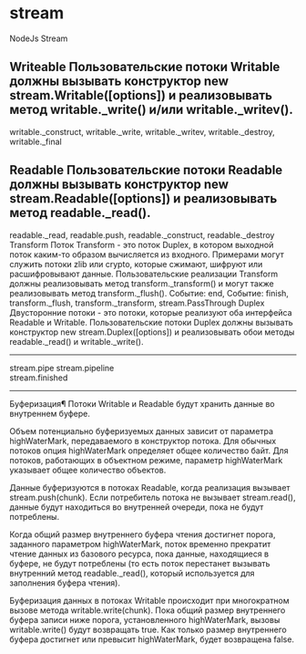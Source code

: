 # stream

NodeJs Stream

Writeable
Пользовательские потоки Writable должны вызывать конструктор
new stream.Writable([options]) и реализовывать метод writable.\_write()
и/или writable.\_writev().
-------------
writable.\_construct, writable.\_write, writable.\_writev, writable.\_destroy, writable.\_final

Readable
Пользовательские потоки Readable должны вызывать конструктор
new stream.Readable([options]) и реализовывать метод readable.\_read().
-------------
readable.\_read, readable.push, readable.\_construct, readable.\_destroy
Transform
Поток Transform - это поток Duplex, в котором выходной поток каким-то образом вычисляется из входного.
Примерами могут служить потоки zlib или crypto, которые сжимают, шифруют или расшифровывают данные.
Пользовательские реализации Transform должны реализовывать метод transform.\_transform()
и могут также реализовывать метод transform.\_flush().
Событие: end, Событие: finish, transform.\_flush, transform.\_transform, stream.PassThrough
Duplex
Двусторонние потоки - это потоки, которые реализуют оба интерфейса Readable и Writable.
Пользовательские потоки Duplex должны вызывать конструктор new stream.Duplex([options]) и
реализовывать обои методы readable.\_read() и writable.\_write().

---

stream.pipe
stream.pipeline  
stream.finished

---

Буферизация¶
Потоки Writable и Readable будут хранить данные во внутреннем буфере.

Объем потенциально буферизуемых данных зависит от параметра highWaterMark, передаваемого в конструктор потока.
Для обычных потоков опция highWaterMark определяет общее количество байт. Для потоков, работающих в объектном режиме,
параметр highWaterMark указывает общее количество объектов.

Данные буферизуются в потоках Readable, когда реализация вызывает stream.push(chunk). Если потребитель потока не
вызывает stream.read(), данные будут находиться во внутренней очереди, пока не будут потреблены.

Когда общий размер внутреннего буфера чтения достигнет порога, заданного параметром highWaterMark, поток временно
прекратит чтение данных из базового ресурса, пока данные, находящиеся в буфере, не будут потреблены (то есть поток
перестанет вызывать внутренний метод readable.\_read(), который используется для заполнения буфера чтения).

Буферизация данных в потоках Writable происходит при многократном вызове метода writable.write(chunk). Пока общий размер
внутреннего буфера записи ниже порога, установленного highWaterMark, вызовы writable.write() будут возвращать true.
Как только размер внутреннего буфера достигнет или превысит highWaterMark, будет возвращена false.
